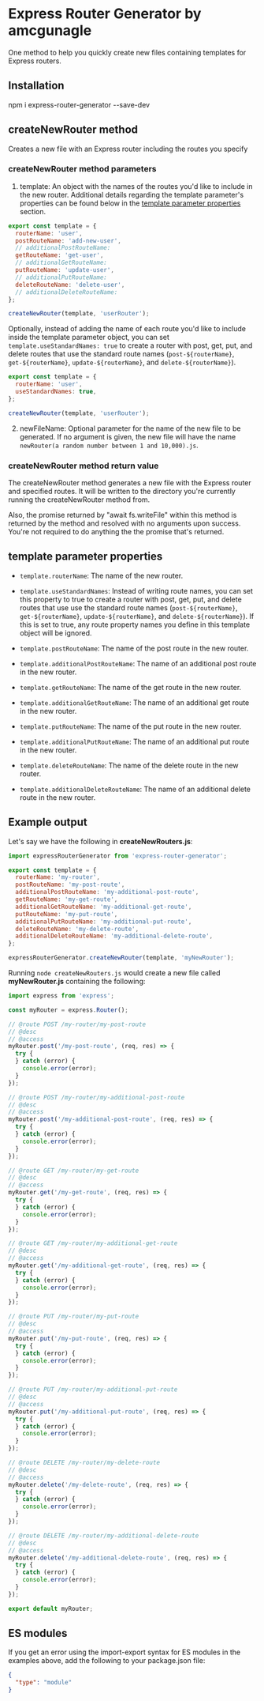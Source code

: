 # Express Router Generator by amcgunagle

One method to help you quickly create new files containing templates for Express routers.

## Installation

npm i express-router-generator --save-dev

## createNewRouter method

Creates a new file with an Express router including the routes you specify

### createNewRouter method parameters

1. template: An object with the names of the routes you'd like to include in the new router. Additional details regarding the template parameter's properties can be found below in the [template parameter properties](#template-parameter-properties) section.

```javascript
export const template = {
  routerName: 'user',
  postRouteName: 'add-new-user',
  // additionalPostRouteName:
  getRouteName: 'get-user',
  // additionalGetRouteName:
  putRouteName: 'update-user',
  // additionalPutRouteName:
  deleteRouteName: 'delete-user',
  // additionalDeleteRouteName:
};

createNewRouter(template, 'userRouter');
```

Optionally, instead of adding the name of each route you'd like to include inside the template parameter object, you can set `template.useStandardNames: true` to create a router with post, get, put, and delete routes that use the standard route names (`post-${routerName}`, `get-${routerName}`, `update-${routerName}`, and `delete-${routerName}`).

```javascript
export const template = {
  routerName: 'user',
  useStandardNames: true,
};

createNewRouter(template, 'userRouter');
```

2. newFileName: Optional parameter for the name of the new file to be generated. If no argument is given, the new file will have the name `newRouter(a random number between 1 and 10,000).js`.

### createNewRouter method return value

The createNewRouter method generates a new file with the Express router and specified routes. It will be written to the directory you're currently running the createNewRouter method from.

Also, the promise returned by "await fs.writeFile" within this method is returned by the method and resolved with no arguments upon success. You're not required to do anything the the promise that's returned.

## template parameter properties

- `template.routerName`: The name of the new router.

- `template.useStandardNames`: Instead of writing route names, you can set this property to true to create a router with post, get, put, and delete routes that use use the standard route names (`post-${routerName}`, `get-${routerName}`, `update-${routerName}`, and `delete-${routerName}`). If this is set to true, any route property names you define in this template object will be ignored.

- `template.postRouteName`: The name of the post route in the new router.

- `template.additionalPostRouteName`: The name of an additional post route in the new router.

- `template.getRouteName`: The name of the get route in the new router.

- `template.additionalGetRouteName`: The name of an additional get route in the new router.

- `template.putRouteName`: The name of the put route in the new router.

- `template.additionalPutRouteName`: The name of an additional put route in the new router.

- `template.deleteRouteName`: The name of the delete route in the new router.

- `template.additionalDeleteRouteName`: The name of an additional delete route in the new router.

## Example output

Let's say we have the following in **createNewRouters.js**:

```javascript
import expressRouterGenerator from 'express-router-generator';

export const template = {
  routerName: 'my-router',
  postRouteName: 'my-post-route',
  additionalPostRouteName: 'my-additional-post-route',
  getRouteName: 'my-get-route',
  additionalGetRouteName: 'my-additional-get-route',
  putRouteName: 'my-put-route',
  additionalPutRouteName: 'my-additional-put-route',
  deleteRouteName: 'my-delete-route',
  additionalDeleteRouteName: 'my-additional-delete-route',
};

expressRouterGenerator.createNewRouter(template, 'myNewRouter');
```

Running `node createNewRouters.js` would create a new file called **myNewRouter.js** containing the following:

```javascript
import express from 'express';

const myRouter = express.Router();

// @route POST /my-router/my-post-route
// @desc
// @access
myRouter.post('/my-post-route', (req, res) => {
  try {
  } catch (error) {
    console.error(error);
  }
});

// @route POST /my-router/my-additional-post-route
// @desc
// @access
myRouter.post('/my-additional-post-route', (req, res) => {
  try {
  } catch (error) {
    console.error(error);
  }
});

// @route GET /my-router/my-get-route
// @desc
// @access
myRouter.get('/my-get-route', (req, res) => {
  try {
  } catch (error) {
    console.error(error);
  }
});

// @route GET /my-router/my-additional-get-route
// @desc
// @access
myRouter.get('/my-additional-get-route', (req, res) => {
  try {
  } catch (error) {
    console.error(error);
  }
});

// @route PUT /my-router/my-put-route
// @desc
// @access
myRouter.put('/my-put-route', (req, res) => {
  try {
  } catch (error) {
    console.error(error);
  }
});

// @route PUT /my-router/my-additional-put-route
// @desc
// @access
myRouter.put('/my-additional-put-route', (req, res) => {
  try {
  } catch (error) {
    console.error(error);
  }
});

// @route DELETE /my-router/my-delete-route
// @desc
// @access
myRouter.delete('/my-delete-route', (req, res) => {
  try {
  } catch (error) {
    console.error(error);
  }
});

// @route DELETE /my-router/my-additional-delete-route
// @desc
// @access
myRouter.delete('/my-additional-delete-route', (req, res) => {
  try {
  } catch (error) {
    console.error(error);
  }
});

export default myRouter;
```

## ES modules

If you get an error using the import-export syntax for ES modules in the examples above, add the following to your package.json file:

```json
{
  "type": "module"
}
```
